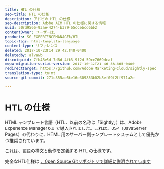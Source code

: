```yaml
---
title: HTL の仕様
seo-title: HTL の仕様
description: アドビの HTL の仕様
seo-description: Adobe AEM HTL の仕様に関する情報
uuid: 507d9566-93ae-4274-b379-65ccebcd6bb2
contentOwner: ユーザーは、
products: SG_EXPERIENCEMANAGER/HTL
topic-tags: html-template-language
content-type: リファレンス
deleted: 2017-10-23T14 29 42.840-0400
deletedby: alvawb
discoiquuid: 7fb48e5d-7d8d-4fb3-9f2d-59ce7669dcaf
mwpw-migration-script-version: 2017-10-12T21 46 58.665-0400
redirecttarget: https://github.com/Adobe-Marketing-Cloud/sightly-spec
translation-type: tm+mt
source-git-commit: 271c355ae56e16e309853b02b8ef09f2ff971a2e

---
```



# HTL の仕様

HTML テンプレート言語（HTL、以前の名称は「Sightly」）は、Adobe Experience Manager 6.0 で導入されました。これは、JSP（JavaServer Pages）の代わりに、HTML 用のサーバー側テンプレートシステムとして優先かつ推奨されています。

これは、言語の構文と動作を定義する HTL の仕様です。

完全なHTL仕様は [、Open Source Gitリポジトリで詳細に説明されています](https://github.com/adobe/htl-spec)
